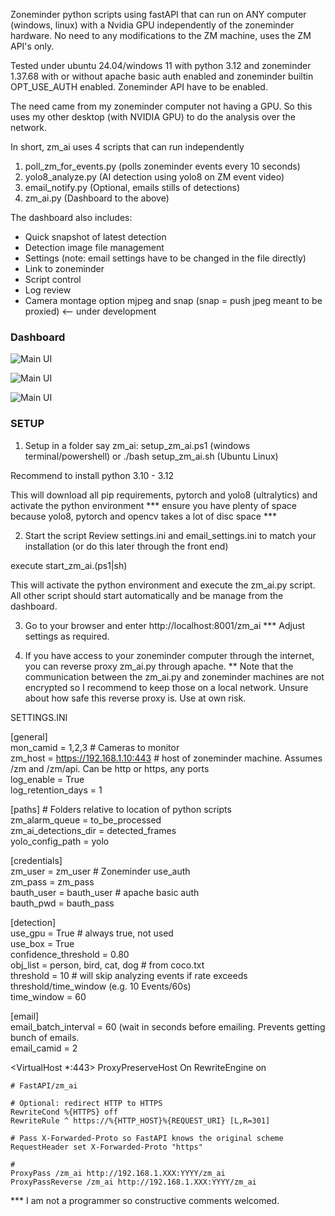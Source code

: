 Zoneminder python scripts using fastAPI that can run on ANY computer (windows, linux) with a Nvidia GPU independently of the zoneminder hardware. No need to any modifications to the ZM machine, uses the ZM API's only.

Tested under ubuntu 24.04/windows 11 with python 3.12 and zoneminder 1.37.68 with or without apache basic auth enabled and zoneminder builtin OPT_USE_AUTH enabled. Zoneminder API have to be enabled.

The need came from my zoneminder computer not having a GPU. So this uses my other desktop (with NVIDIA GPU) to do the analysis over the network.

In short, zm_ai uses 4 scripts that can run independently
1) poll_zm_for_events.py (polls zoneminder events every 10 seconds)
2) yolo8_analyze.py (AI detection using yolo8 on ZM event video)
3) email_notify.py (Optional, emails stills of detections)
4) zm_ai.py (Dashboard to the above)

The dashboard also includes:
- Quick snapshot of latest detection
- Detection image file management
- Settings (note: email settings have to be changed in the file directly)
- Link to zoneminder
- Script control
- Log review
- Camera montage option mjpeg and snap (snap = push jpeg meant to be proxied) <-- under development

### Dashboard
![Main UI](images/dashboard.jpg)

![Main UI](images/detected.jpg)

![Main UI](images/montage.jpg)

### SETUP
1) Setup in a folder say zm_ai:
setup_zm_ai.ps1 (windows terminal/powershell)
or
./bash setup_zm_ai.sh (Ubuntu Linux)

Recommend to install python 3.10 - 3.12

This will download all pip requirements, pytorch and yolo8 (ultralytics) and activate the python environment
*** ensure you have plenty of space because yolo8, pytorch and opencv takes a lot of disc space ***

2) Start the script
Review settings.ini and email_settings.ini to match your installation (or do this later through the front end)

execute start_zm_ai.(ps1|sh)

This will activate the python environment and execute the zm_ai.py script. 
All other script should start automatically and be manage from the dashboard.

3) Go to your browser and enter http://localhost:8001/zm_ai
*** Adjust settings as required.

4) If you have access to your zoneminder computer through the internet, you can reverse proxy zm_ai.py through apache.
** Note that the communication between the zm_ai.py and zoneminder machines are not encrypted so I recommend to keep those on a local network. Unsure about how safe this reverse proxy is. Use at own risk.

SETTINGS.INI

[general]\
mon_camid = 1,2,3 # Cameras to monitor\
zm_host = https://192.168.1.10:443 # host of zoneminder machine. Assumes /zm and /zm/api. Can be http or https, any ports\
log_enable = True\
log_retention_days = 1

[paths] # Folders relative to location of python scripts\
zm_alarm_queue = to_be_processed\
zm_ai_detections_dir = detected_frames\
yolo_config_path = yolo

[credentials]\
zm_user = zm_user # Zoneminder use_auth\
zm_pass = zm_pass\
bauth_user = bauth_user # apache basic auth\
bauth_pwd = bauth_pass

[detection]\
use_gpu = True # always true, not used\
use_box = True\
confidence_threshold = 0.80\
obj_list = person, bird, cat, dog # from coco.txt\
threshold = 10 # will skip analyzing events if rate exceeds threshold/time_window (e.g. 10 Events/60s)\
time_window = 60

[email]\
email_batch_interval = 60 (wait in seconds before emailing. Prevents getting bunch of emails.\
email_camid = 2


<VirtualHost *:443>
    ProxyPreserveHost On
    RewriteEngine on

    # FastAPI/zm_ai

    # Optional: redirect HTTP to HTTPS
    RewriteCond %{HTTPS} off
    RewriteRule ^ https://%{HTTP_HOST}%{REQUEST_URI} [L,R=301]

    # Pass X-Forwarded-Proto so FastAPI knows the original scheme
    RequestHeader set X-Forwarded-Proto "https"

    #
    ProxyPass /zm_ai http://192.168.1.XXX:YYYY/zm_ai
    ProxyPassReverse /zm_ai http://192.168.1.XXX:YYYY/zm_ai

</VirtualHost>

*** I am not a programmer so constructive comments welcomed.
